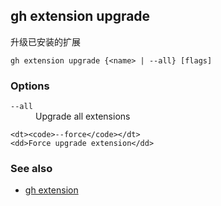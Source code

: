 

## gh extension upgrade

升级已安装的扩展

```
gh extension upgrade {<name> | --all} [flags]
```

### Options

<dl class="flags">
	<dt><code>--all</code></dt>
	<dd>Upgrade all extensions</dd>

```
<dt><code>--force</code></dt>
<dd>Force upgrade extension</dd>
```

</dl>

### See also

-   [gh extension](./gh_extension)
